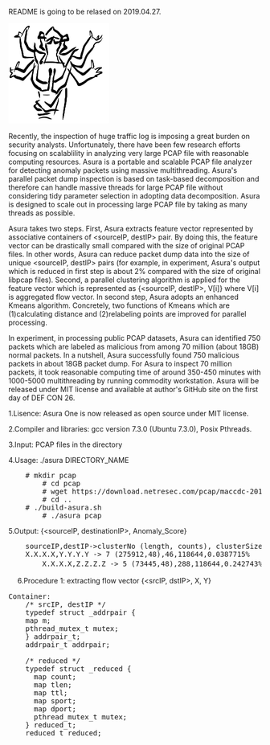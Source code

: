 README is going to be relased on 2019.04.27.

<img src="../asura0.jpeg" width=200 height=200>

Recently, the inspection of huge traffic log is imposing a great burden on security analysts. Unfortunately, there have been few research efforts focusing on scalablility in analyzing very large PCAP file with reasonable computing resources. Asura is a portable and scalable PCAP file analyzer for detecting anomaly packets using massive multithreading. Asura's parallel packet dump inspection is based on task-based decomposition and therefore can handle massive threads for large PCAP file without considering tidy parameter selection in adopting data decomposition. Asura is designed to scale out in processing large PCAP file by taking as many threads as possible. 

Asura takes two steps. First, Asura extracts feature vector represented by associative containers of <sourceIP, destIP> pair. By doing this, the feature vector can be drastically small compared with the size of original PCAP files. In other words, Asura can reduce packet dump data into the size of unique <sourceIP, destIP> pairs (for example, in experiment, Asura's output which is reduced in first step is about 2% compared with the size of original libpcap files). Second, a parallel clustering algorithm is applied for the feature vector which is represented as {<sourceIP, destIP>, V[i]} where V[i] is aggregated flow vector. In second step, Asura adopts an enhanced Kmeans algorithm. Concretely, two functions of Kmeans which are (1)calculating distance and (2)relabeling points are improved for parallel processing. 

In experiment, in processing public PCAP datasets, Asura can identified 750 packets which are labeled as malicious from among 70 million (about 18GB) normal packets. In a nutshell, Asura successfully found 750 malicious packets in about 18GB packet dump. For Asura to inspect 70 million packets, it took reasonable computing time of around 350-450 minutes with 1000-5000 multithreading by running commodity workstation. Asura will be released under MIT license and available at author's GitHub site on the first day of DEF CON 26.

1.Lisence: Asura One is now released as open source under MIT license.

2.Compiler and libraries: gcc version 7.3.0 (Ubuntu 7.3.0), Posix Pthreads.

3.Input: PCAP files in the directory 

4.Usage: ./asura DIRECTORY_NAME

<pre>
	# mkdir pcap
        # cd pcap 
        # wget https://download.netresec.com/pcap/maccdc-2012/maccdc2012_*.pcap.gz
        # cd ..
	# ./build-asura.sh 
        # ./asura pcap
</pre>

5.Output: {<sourceIP, destinationIP>, Anomaly_Score}

<pre>
	sourceIP,destIP->clusterNo (length, counts), clusterSize, AllSize, Anomaly_score(%)
	X.X.X.X,Y.Y.Y.Y -> 7 (275912,48),46,118644,0.0387715%
　　　   X.X.X.X,Z.Z.Z.Z -> 5 (73445,48),288,118644,0.242743%
</pre>
　
6.Procedure 1: extracting flow vector {<srcIP, dstIP>, X, Y}
<pre>
Container: 
    /* srcIP, destIP */                                                                                                   
    typedef struct _addrpair {                                                                                            
    map<string, string> m;                                                                                              
    pthread_mutex_t mutex;                                                                                              
    } addrpair_t;                                                                                                         
    addrpair_t addrpair;                                                                                                  
                                                                                                                        
    /* reduced */                                                                                                         
    typedef struct _reduced {                                                                                             
      map<int, int> count;                                                                                                
      map<int, int> tlen;                                                                                                 
      map<int, int> ttl;                                                                                                  
      map<int, int> sport;                                                                                                
      map<int, int> dport;                                                                                                
      pthread_mutex_t mutex;                                                                                              
    } reduced_t;                                                                                                          
    reduced_t reduced;    
</pre>
